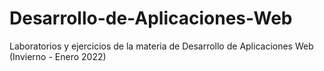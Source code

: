 # Desarrollo-de-Aplicaciones-Web
Laboratorios y ejercicios de la materia de Desarrollo de Aplicaciones Web (Invierno - Enero 2022)
